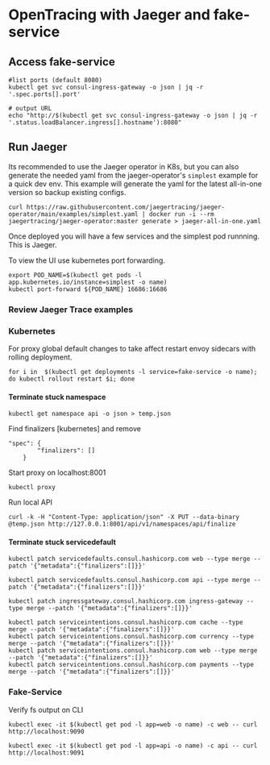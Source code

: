 # OpenTracing with Jaeger and fake-service

## Access fake-service
```
#list ports (default 8080)
kubectl get svc consul-ingress-gateway -o json | jq -r '.spec.ports[].port'

# output URL
echo "http://$(kubectl get svc consul-ingress-gateway -o json | jq -r '.status.loadBalancer.ingress[].hostname'):8080"
```

## Run Jaeger
Its recommended to use the Jaeger operator in K8s, but you can also generate the needed yaml from the jaeger-operator's `simplest` example for a quick dev env.  This example will generate the yaml for the latest all-in-one version so backup existing configs.
```
curl https://raw.githubusercontent.com/jaegertracing/jaeger-operator/main/examples/simplest.yaml | docker run -i --rm jaegertracing/jaeger-operator:master generate > jaeger-all-in-one.yaml
```
Once deployed you will have a few services and the simplest pod runnning.  This is Jaeger.

To view the UI use kubernetes port forwarding.
```
export POD_NAME=$(kubectl get pods -l app.kubernetes.io/instance=simplest -o name)
kubectl port-forward ${POD_NAME} 16686:16686
```

### Review Jaeger Trace examples


### Kubernetes

For proxy global default changes to take affect restart envoy sidecars with rolling deployment.
```
for i in  $(kubectl get deployments -l service=fake-service -o name); do kubectl rollout restart $i; done
```

#### Terminate stuck namespace
```
kubectl get namespace api -o json > temp.json
```
Find finalizers [kubernetes] and remove
```
"spec": {
        "finalizers": []
    }
```

Start proxy on localhost:8001
```
kubectl proxy
```

Run local API 
```
curl -k -H "Content-Type: application/json" -X PUT --data-binary @temp.json http://127.0.0.1:8001/api/v1/namespaces/api/finalize

```

#### Terminate stuck servicedefault
```
kubectl patch servicedefaults.consul.hashicorp.com web --type merge --patch '{"metadata":{"finalizers":[]}}'

kubectl patch servicedefaults.consul.hashicorp.com api --type merge --patch '{"metadata":{"finalizers":[]}}'

kubectl patch ingressgateway.consul.hashicorp.com ingress-gateway --type merge --patch '{"metadata":{"finalizers":[]}}'

kubectl patch serviceintentions.consul.hashicorp.com cache --type merge --patch '{"metadata":{"finalizers":[]}}'
kubectl patch serviceintentions.consul.hashicorp.com currency --type merge --patch '{"metadata":{"finalizers":[]}}'
kubectl patch serviceintentions.consul.hashicorp.com web --type merge --patch '{"metadata":{"finalizers":[]}}'
kubectl patch serviceintentions.consul.hashicorp.com payments --type merge --patch '{"metadata":{"finalizers":[]}}'
```

### Fake-Service
Verify fs output on CLI
```
kubectl exec -it $(kubectl get pod -l app=web -o name) -c web -- curl http://localhost:9090

kubectl exec -it $(kubectl get pod -l app=api -o name) -c api -- curl http://localhost:9091
```
